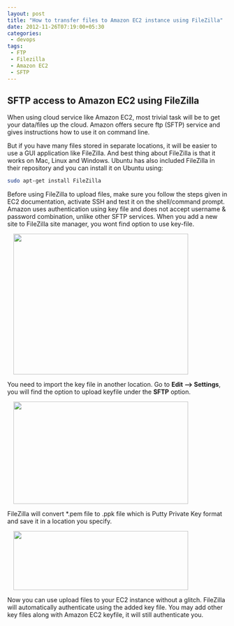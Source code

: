 ```yaml
---
layout: post
title: "How to transfer files to Amazon EC2 instance using FileZilla"
date: 2012-11-26T07:19:00+05:30
categories:
 - devops
tags:
 - FTP
 - Filezilla
 - Amazon EC2
 - SFTP
---
```

## SFTP access to Amazon EC2 using FileZilla
When using cloud service like Amazon EC2, most trivial task will be to get your data/files up the cloud. Amazon offers secure ftp (SFTP) service and gives instructions how to use it on command line.

But if you have many files stored in separate locations, it will be easier to use a GUI application like FileZilla. And best thing about FileZilla is that it works on Mac, Linux and Windows. Ubuntu has also included FileZilla in their repository and you can install it on Ubuntu using:

``` sh
sudo apt-get install FileZilla
```

Before using FileZilla to upload files, make sure you follow the steps given in EC2 documentation, activate SSH and test it on the shell/command prompt.
Amazon uses authentication using key file and does not accept username & password combination, unlike other SFTP services. When you add a new site to FileZilla site manager, you wont find option to use key-file.

<a href="http://4.bp.blogspot.com/-WQVcu59WSsY/ULLL47GQclI/AAAAAAAADzQ/4awUSqaCPrM/s1600/Screenshot%2Bfrom%2B2012-11-26%2B01%253A18%253A03.png" imageanchor="1" style="margin-left:1em; margin-right:1em"><img border="0" height="322" width="400" src="http://4.bp.blogspot.com/-WQVcu59WSsY/ULLL47GQclI/AAAAAAAADzQ/4awUSqaCPrM/s400/Screenshot%2Bfrom%2B2012-11-26%2B01%253A18%253A03.png" /></a>

You need to import the key file in another location. Go to **Edit --> Settings**, you will find the option to upload keyfile under the **SFTP** option.

<a href="http://2.bp.blogspot.com/-zopkUxkkJWM/ULLJIwAOtjI/AAAAAAAADyw/_2C_jo-bl0I/s1600/Screenshot%2Bfrom%2B2012-11-26%2B01%253A20%253A35.png" imageanchor="1" style="margin-left:1em; margin-right:1em"><img border="0" height="234" width="400" src="http://2.bp.blogspot.com/-zopkUxkkJWM/ULLJIwAOtjI/AAAAAAAADyw/_2C_jo-bl0I/s400/Screenshot%2Bfrom%2B2012-11-26%2B01%253A20%253A35.png" /></a>

FileZilla will convert *.pem file to .ppk file which is Putty Private Key format and save it in a location you specify.

<a href="http://1.bp.blogspot.com/-361jRMsDghg/ULLJQUnT8WI/AAAAAAAADy8/fcd-yQ6C3iE/s1600/Screenshot%2Bfrom%2B2012-11-26%2B01%253A21%253A06.png" imageanchor="1" style="margin-left:1em; margin-right:1em"><img border="0" height="135" width="400" src="http://1.bp.blogspot.com/-361jRMsDghg/ULLJQUnT8WI/AAAAAAAADy8/fcd-yQ6C3iE/s400/Screenshot%2Bfrom%2B2012-11-26%2B01%253A21%253A06.png" /></a>

Now you can use upload files to your EC2 instance without a glitch. FileZilla will automatically authenticate using the added key file. You may add other key files along with Amazon EC2 keyfile, it will still authenticate you.
